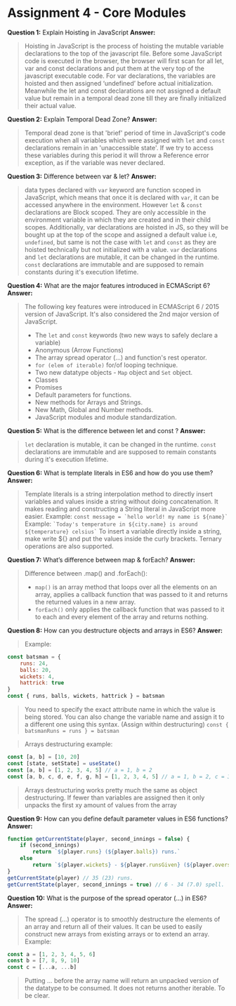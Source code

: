 # Assignment 4 - Core Modules

**Question 1:** Explain Hoisting in JavaScript
**Answer:**
> Hoisting in JavaScript is the process of hoisting the mutable variable declarations to the top of the javascript file. Before some JavaScript code is executed in the browser, the browser will first scan for all let, var and const declarations and put them at the very top of the javascript executable code. For var declarations, the variables are hoisted and then assigned ‘undefined’ before actual initialization. Meanwhile the let and const declarations are not assigned a default value but remain in a temporal dead zone till they are finally initialized their actual value.

**Question 2:** Explain Temporal Dead Zone?
**Answer:**
> Temporal dead zone is that 'brief' period of time in JavaScript's code execution when all variables which were assigned with `let` and `const` declarations remain in an 'unaccessible state'. If we try to access these variables during this period it will throw a Reference error exception, as if the variable was never declared.

**Question 3:** Difference between var & let?
**Answer:**
> data types declared with `var` keyword are function scoped in JavaScript, which means that once it is declared with `var`, it can be accessed anywhere in the environment. However `let` & `const` declarations are Block scoped. They are only accessible in the environment variable in which they are created and in their child scopes.
> Additionally, var declarations are hoisted in JS, so they will be bought up at the top of the scope and assigned a default value i.e, `undefined`, but same is not the case with `let` and `const` as they are hoisted technically but not initialized with a value.
> `var` declarations and `let` declarations are mutable, it can be changed in the runtime. `const` declarations are immutable and are supposed to remain constants during it's execution lifetime.

**Question 4:** What are the major features introduced in ECMAScript 6?
**Answer:**
> The following key features were introduced in ECMAScript 6 / 2015 version of JavaScript. It's also considered the 2nd major version of JavaScript.
> - The `let` and `const` keywords (two new ways to safely declare a variable)
> - Anonymous (Arrow Functions)
> - The array spread operator (...) and function's rest operator.
> - `for (elem of iterable)` for/of looping technique.
> - Two new datatype objects - `Map` object and `Set` object.
> - Classes
> - Promises
> - Default parameters for functions.
> - New methods for Arrays and Strings.
> - New Math, Global and Number methods.
> - JavaScript modules and module standardization.

**Question 5:** What is the difference between let and const ?
**Answer:**
> `let` declaration is mutable, it can be changed in the runtime. `const` declarations are immutable and are supposed to remain constants during it's execution lifetime.

**Question 6:** What is template literals in ES6 and how do you use them?
**Answer:**
> Template literals is a string interpolation method to directly insert variables and values inside a string without doing concatenation. It makes reading and constructing a String literal in JavaScript more easier.
> Example: ```const message = `hello world! my name is ${name}` ```
> Example: ``` `Today's temperature in ${city.name} is around ${temperature} celsius` ```
> To insert a variable directly inside a string, make write ${} and put the values inside the curly brackets. Ternary operations are also supported.

**Question 7:** What’s difference between map & forEach?
**Answer:**
> Difference between .map() and .forEach():
> - `map()` is an array method that loops over all the elements on an array, applies a callback function that was passed to it and returns the returned values in a new array.
> - `forEach()` only applies the callback function that was passed to it to each and every element of the array and returns nothing.

**Question 8:** How can you destructure objects and arrays in ES6?
**Answer:**
> Example:
```js
const batsman = {
    runs: 24,
    balls: 20,
    wickets: 4,
    hattrick: true
}
const { runs, balls, wickets, hattrick } = batsman
```
> You need to specify the exact attribute name in which the value is being stored. You can also change the variable name and assign it to a different one using this syntax. (Assign within destructuring)
> ``` const { batsmanRuns = runs } = batsman ```

> Arrays destructuring example:
```js
const [a, b] = [10, 20]
const [state, setState] = useState()
const [a, b] = [1, 2, 3, 4, 5] // a = 1, b = 2
const [a, b, c, d, e, f, g, h] = [1, 2, 3, 4, 5] // a = 1, b = 2, c = 3, d = 4, e = 5, f = undefined, g = undefined, h = undefined
```
> Arrays destructuring works pretty much the same as object destructuring.
> If fewer than variables are assigned then it only unpacks the first xy amount of values from the array

**Question 9:** How can you define default parameter values in ES6 functions?
**Answer:**
```js
function getCurrentState(player, second_innings = false) {
    if (second_innings)
        return `${player.runs} (${player.balls}) runs.`
    else
        return `${player.wickets} - ${player.runsGiven} (${player.oversBowled}) spell.`
}
getCurrentState(player) // 35 (23) runs.
getCurrentState(player, second_innings = true) // 6 - 34 (7.0) spell.
```

**Question 10:** What is the purpose of the spread operator (...) in ES6?
**Answer:**
> The spread (...) operator is to smoothly destructure the elements of an array and return all of their values. It can be used to easily construct new arrays from existing arrays or to extend an array.
> Example:
```js
const a = [1, 2, 3, 4, 5, 6]
const b = [7, 8, 9, 10]
const c = [...a, ...b]
```
> Putting ... before the array name will return an unpacked version of the datatype to be consumed. It does not returns another iterable. To be clear.
